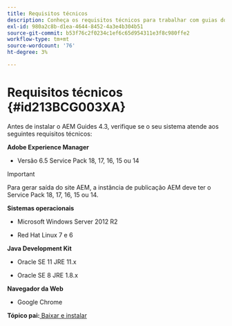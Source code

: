 ```yaml
---
title: Requisitos técnicos
description: Conheça os requisitos técnicos para trabalhar com guias do AEM
exl-id: 980a2c8b-d1ea-4644-8452-4a3e4b304b51
source-git-commit: b53f76c2f0234c1ef6c65d954311e3f8c980ffe2
workflow-type: tm+mt
source-wordcount: '76'
ht-degree: 3%

---
```


# Requisitos técnicos {#id213BCG003XA}

Antes de instalar o AEM Guides 4.3, verifique se o seu sistema atende aos seguintes requisitos técnicos:

**Adobe Experience Manager**

- Versão 6.5 Service Pack 18, 17, 16, 15 ou 14

>[!IMPORTANT]
>
> Para gerar saída do site AEM, a instância de publicação AEM deve ter o Service Pack 18, 17, 16, 15 ou 14.

**Sistemas operacionais**

- Microsoft Windows Server 2012 R2

- Red Hat Linux 7 e 6


**Java Development Kit**

- Oracle SE 11 JRE 11.x

- Oracle SE 8 JRE 1.8.x


**Navegador da Web**

- Google Chrome


**Tópico pai:**[ Baixar e instalar](download-install.md)
